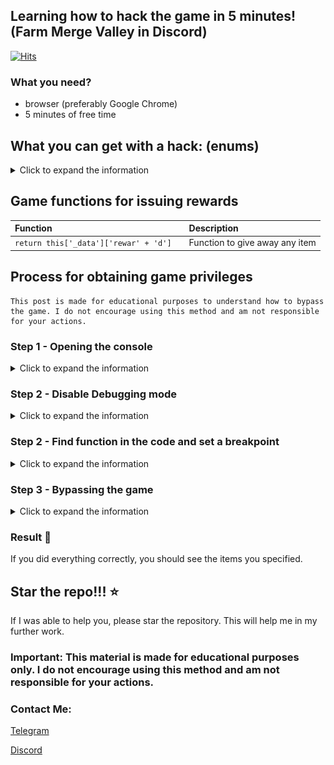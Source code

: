 ## Learning how to hack the game in 5 minutes! (Farm Merge Valley in Discord)
[![Hits](https://hits.sh/github.com/earluv/discord-farm-merge-valley-hack.svg)](https://hits.sh/github.com/earluv/discord-farm-merge-valley-hack/)
 
### What you need?
- browser (preferably Google Chrome)
- 5 minutes of free time 
 
 
## What you can get with a hack: (enums)
<details> 
  <summary>Click to expand the information</summary>
 
| Parameter |   Is reward   | Description                |
| :-------- | :------- | :------------------------- |
| `coins` | True | Yellow coins |
| `gems` | True | Purple gems |
| `crates` | True | Crates with items |
| `energy` | True | Energy for activities |
| `tickets` | True | Train tickets |
| `wheat`         | True      | Wheat                 |
| `egg`           | True      | Egg                   |
| `sunflower`     | True      | Sunflower             |
| `milk`          | True      | Milk                  |
| `sugarcane`     | True      | Sugarcane             |
| `bacon`         | True      | Bacon                 |
| `carrot`        | True      | Carrot                |
| `goatmilk`      | True      | Goat milk             |
| `soybeans`      | True      | Soybeans              |
| `wool`          | True      | Wool                  |
| `corn`          | True      | Corn                  |
| `fur`           | True      | Fur                   |
| `coffeebeans`   | True      | Coffee beans          |
| `tomato`        | True      | Tomato                |
| `avocado`       | True      | Avocado               |
| `truffle`       | True      | Truffle               |
</details>
 
## Game functions for issuing rewards
 
| Function |    | Description                               |
| :-------- | :----- |:------------------------------------------|
| `return this['_data']['rewar' + 'd']`      | | Function to give away any item       |

## Process for obtaining game privileges
```
This post is made for educational purposes to understand how to bypass the game. I do not encourage using this method and am not responsible for your actions.
```
 
### Step 1 - Opening the console
<details>
  <summary>Click to expand the information</summary>
 
1) Join any voice channel and start the activity
2) Open the browser console `(F12, Ctrl+Shift+I or Cmd+Opt+I)`
3) Go to the `Console` tab
4) Paste `Function.prototype.constructor = function(){}`
 
</details>
 
### Step 2 - Disable Debugging mode
<details>
  <summary>Click to expand the information</summary>
 
1) After pasted and pressed `Enter` click  on the triangle 
   ![find](images/v2_2_1.jpg)
</details>

### Step 2 - Find function in the code and set a breakpoint
<details>
  <summary>Click to expand the information</summary>
 
1) Find the file `main.js` and open it
 
   ![find](images/2_1.png)
2) Press `Ctrl+F` and search the function `return this['_data']['rewar' + 'd']`
 
   ![find](images/v2_3_2.jpg)
 
3) Click to the left on the gray line to place a breakpoint
 
   ![find](images/v2_3_3.jpg)
 
</details>
 
### Step 3 - Bypassing the game
<details>
  <summary>Click to expand the information</summary>
 
1) Find any resource on the map
 
   ![find](images/3_1.png)
2) Click on it and you will see information in the `Scope` window
   ![find](images/3_2.jpg)
4) Click on the triangles where it says `this` and go to `reward`
   ![find](images/3_3.jpg)
5) ^ In the `amount` field, enter the value you want to issue, and in the `key` field, enter the resource name as indicated in the table above
6) Press 1 and then 2 in sequence
   ![find](images/3_4.jpg)
7) Watch as the items start being issued
 
   ![find](images/3_5.jpg)
</details>


### Result 🎉
 
If you did everything correctly, you should see the items you specified.
 
## Star the repo!!! ⭐
 
If I was able to help you, please star the repository. This will help me in my further work.
 
<h3> Important: This material is made for educational purposes only. I do not encourage using this method and am not responsible for your actions. </h3>
 
### Contact Me:
 
[Telegram](https://t.me/wooslow_dev)
 
[Discord](https://discord.gg/muk775Ndf4)
